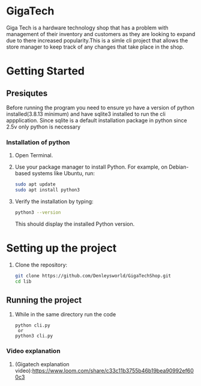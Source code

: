 # GigaTech
Giga Tech is a hardware technology shop that has a problem with management of their inventory and customers as they are looking to expand due to there increased popularity.This is a simle cli project that allows the store manager to keep track of any changes that take place in the shop.

# Getting Started

## Presiqutes
 Before running the program you need to ensure yo have a version of python installed(3.8.13 minimum) and have sqlite3 installed to run the cli appplication.
 Since sqlite is a default installation package in python since 
 2.5v only python is necessary

### Installation of python
1. Open Terminal.
2. Use your package manager to install Python. For example, on Debian-based systems like Ubuntu, run:

    ```bash
    sudo apt update
    sudo apt install python3
    ```

3. Verify the installation by typing:

    ```bash
    python3 --version
    ```

    This should display the installed Python version.

# Setting up the project

1. Clone the repository:

    ```bash
    git clone https://github.com/Denleysworld/GigaTechShop.git
    cd lib
    ```
## Running the project
1. While in the same directory run the code
   ```python-lib
   python cli.py
    or 
   python3 cli.py
   ```
### Video explanation
1. (Gigatech explanation video):https://www.loom.com/share/c33c11b3755b46b19bea90992ef600c3
